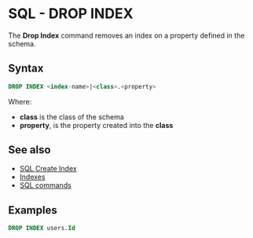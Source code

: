 # SQL - DROP INDEX

The **Drop Index** command removes an index on a property defined in the schema.

## Syntax

```sql
DROP INDEX <index-name>|<class>.<property>
```

Where:
- **class** is the class of the schema
- **property**, is the property created into the **class**

## See also
- [SQL Create Index](SQL-Create-Index.md)
- [Indexes](Indexes.md)
- [SQL commands](SQL.md)

## Examples

```sql
DROP INDEX users.Id
```
